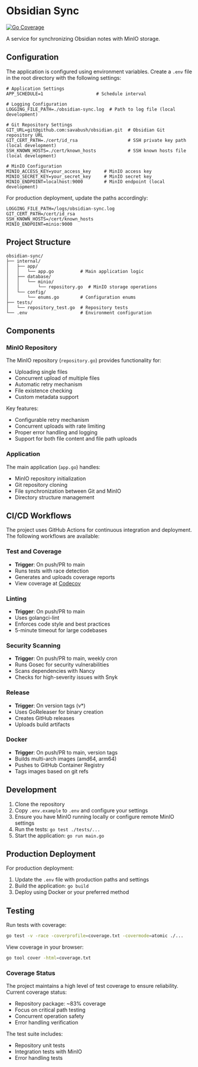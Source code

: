 # Obsidian Sync
[![Go Coverage](https://codecov.io/github/savabush/gogint/graph/badge.svg?token=E2SK10LKIE)](https://codecov.io/github/savabush/gogint)

A service for synchronizing Obsidian notes with MinIO storage.

## Configuration

The application is configured using environment variables. Create a `.env` file in the root directory with the following settings:

```env
# Application Settings
APP_SCHEDULE=1                    # Schedule interval

# Logging Configuration
LOGGING_FILE_PATH=./obsidian-sync.log  # Path to log file (local development)

# Git Repository Settings
GIT_URL=git@github.com:savabush/obsidian.git  # Obsidian Git repository URL
GIT_CERT_PATH=./cert/id_rsa                   # SSH private key path (local development)
SSH_KNOWN_HOSTS=./cert/known_hosts            # SSH known hosts file (local development)

# MinIO Configuration
MINIO_ACCESS_KEY=your_access_key     # MinIO access key
MINIO_SECRET_KEY=your_secret_key     # MinIO secret key
MINIO_ENDPOINT=localhost:9000        # MinIO endpoint (local development)
```

For production deployment, update the paths accordingly:
```env
LOGGING_FILE_PATH=/logs/obsidian-sync.log
GIT_CERT_PATH=/cert/id_rsa
SSH_KNOWN_HOSTS=/cert/known_hosts
MINIO_ENDPOINT=minio:9000
```

## Project Structure

```
obsidian-sync/
├── internal/
│   ├── app/
│   │   └── app.go          # Main application logic
│   ├── database/
│   │   └── minio/
│   │       └── repository.go  # MinIO storage operations
│   └── config/
│       └── enums.go        # Configuration enums
├── tests/
│   └── repository_test.go  # Repository tests
└── .env                    # Environment configuration
```

## Components

### MinIO Repository

The MinIO repository (`repository.go`) provides functionality for:
- Uploading single files
- Concurrent upload of multiple files
- Automatic retry mechanism
- File existence checking
- Custom metadata support

Key features:
- Configurable retry mechanism
- Concurrent uploads with rate limiting
- Proper error handling and logging
- Support for both file content and file path uploads

### Application

The main application (`app.go`) handles:
- MinIO repository initialization
- Git repository cloning
- File synchronization between Git and MinIO
- Directory structure management

## CI/CD Workflows

The project uses GitHub Actions for continuous integration and deployment. The following workflows are available:

### Test and Coverage
- **Trigger**: On push/PR to main
- Runs tests with race detection
- Generates and uploads coverage reports
- View coverage at [Codecov](https://codecov.io/gh/savabush/gogint)

### Linting
- **Trigger**: On push/PR to main
- Uses golangci-lint
- Enforces code style and best practices
- 5-minute timeout for large codebases

### Security Scanning
- **Trigger**: On push/PR to main, weekly cron
- Runs Gosec for security vulnerabilities
- Scans dependencies with Nancy
- Checks for high-severity issues with Snyk

### Release
- **Trigger**: On version tags (v*)
- Uses GoReleaser for binary creation
- Creates GitHub releases
- Uploads build artifacts

### Docker
- **Trigger**: On push/PR to main, version tags
- Builds multi-arch images (amd64, arm64)
- Pushes to GitHub Container Registry
- Tags images based on git refs

## Development

1. Clone the repository
2. Copy `.env.example` to `.env` and configure your settings
3. Ensure you have MinIO running locally or configure remote MinIO settings
4. Run the tests: `go test ./tests/...`
5. Start the application: `go run main.go`

## Production Deployment

For production deployment:
1. Update the `.env` file with production paths and settings
2. Build the application: `go build`
3. Deploy using Docker or your preferred method

## Testing

Run tests with coverage:
```bash
go test -v -race -coverprofile=coverage.txt -covermode=atomic ./...
```

View coverage in your browser:
```bash
go tool cover -html=coverage.txt
```

### Coverage Status
The project maintains a high level of test coverage to ensure reliability. Current coverage status:
- Repository package: ~83% coverage
- Focus on critical path testing
- Concurrent operation safety
- Error handling verification

The test suite includes:
- Repository unit tests
- Integration tests with MinIO
- Error handling tests
